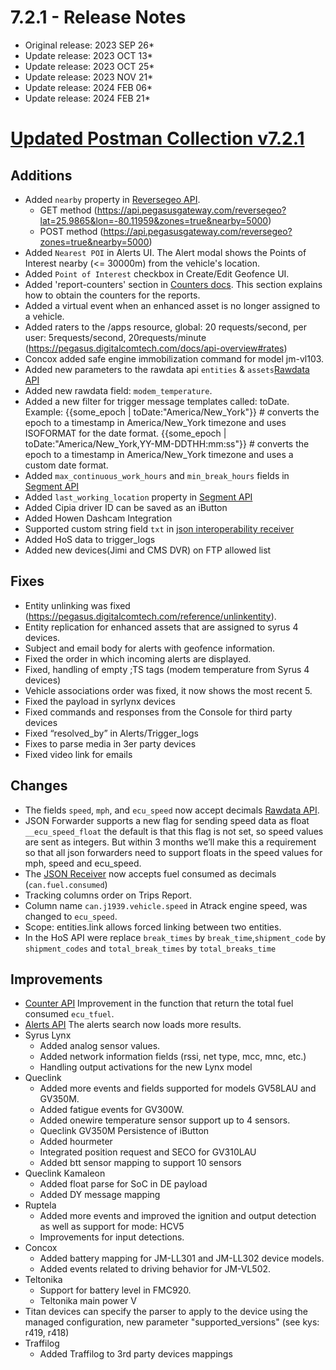 # 7.2.1 - Release Notes
* Original release: 2023 SEP 26*
* Update release: 2023 OCT 13*
* Update release: 2023 OCT 25*
* Update release: 2023 NOV 21*
* Update release: 2024 FEB 06*
* Update release: 2024 FEB 21*

# [Updated Postman Collection v7.2.1](https://documenter.getpostman.com/view/389172/2s935vnLvt)

## Additions
* Added `nearby` property in [Reversegeo API](https://pegasus.digitalcomtech.com/docs/reverse-geocoding).
   * GET method (https://api.pegasusgateway.com/reversegeo?lat=25.9865&lon=-80.11959&zones=true&nearby=5000)
   * POST method (https://api.pegasusgateway.com/reversegeo?zones=true&nearby=5000)
* Added `Nearest POI` in Alerts UI. The Alert modal shows the Points of Interest nearby (<= 30000m) from the vehicle's location.
* Added `Point of Interest` checkbox in Create/Edit Geofence UI.
* Added 'report-counters' section in [Counters docs](https://pegasus.digitalcomtech.com/docs/counters#report-counters). This section explains how to obtain the counters for the reports.
* Added a virtual event when an enhanced asset is no longer assigned to a vehicle.
* Added raters to the /apps resource, global: 20 requests/second, per user: 5requests/second, 20requests/minute (https://pegasus.digitalcomtech.com/docs/api-overview#rates)
* Concox added safe engine immobilization command for model jm-vl103.
* Added new parameters to the rawdata api `entities` & `assets`[Rawdata API](https://pegasus.digitalcomtech.com/docs/rawdata)
* Added new rawdata field: `modem_temperature`.
* Added a new filter for trigger message templates called: toDate.
    Example:
    {{some_epoch | toDate:"America/New_York"}} # converts the epoch to a timestamp in America/New_York timezone and uses ISOFORMAT for the date format.
    {{some_epoch | toDate:"America/New_York,YY-MM-DDTHH:mm:ss"}} # converts the epoch to a timestamp in America/New_York timezone and uses a custom date format.
* Added `max_continuous_work_hours` and `min_break_hours` fields in [Segment API](https://pegasus.digitalcomtech.com/docs/segments)
* Added `last_working_location` property in [Segment API](https://pegasus.digitalcomtech.com/docs/segments#hos-api)
* Added Cipia driver ID can be saved as an iButton
* Added Howen Dashcam Integration
* Supported custom string field `txt` in [json interoperability receiver](https://drive.google.com/file/d/1orqVToKIHM8_MMKsJHFCYoru8pvzPvq2/view)
* Added HoS data to trigger_logs
* Added new devices(Jimi and CMS DVR) on FTP allowed list


## Fixes
* Entity unlinking was fixed (https://pegasus.digitalcomtech.com/reference/unlinkentity).
* Entity replication for enhanced assets that are assigned to syrus 4 devices.
* Subject and email body for alerts with geofence information.
* Fixed the order in which incoming alerts are displayed.
* Fixed, handling of empty ;TS tags (modem temperature from Syrus 4 devices)
* Vehicle associations order was fixed, it now shows the most recent 5.
* Fixed the payload in syrlynx devices
* Fixed commands and responses from the Console for third party devices
* Fixed “resolved_by” in Alerts/Trigger_logs
* Fixes to parse media in 3er party devices
* Fixed video link for emails


## Changes
* The fields `speed`, `mph`, and `ecu_speed` now accept decimals [Rawdata API](https://pegasus.digitalcomtech.com/docs/master-fields-list).
* JSON Forwarder supports a new flag for sending speed data as float `__ecu_speed_float` the default is that this flag is not set, so speed values are sent as integers. But within 3 months we’ll make this a requirement so that all json forwarders need to support floats in the speed values for mph, speed and ecu_speed.
* The [JSON Receiver](https://docs.google.com/document/d/1u3-91odmcupsetTl-57Mp-mmBwQI6f0LPzxEWBG4dbQ/edit?usp=sharing) now accepts fuel consumed as decimals (`can.fuel.consumed`)
* Tracking columns order on Trips Report.
* Column name `can.j1939.vehicle.speed` in Atrack engine speed, was changed to `ecu_speed`.
* Scope: entities.link allows forced linking between two entities.
* In the HoS API were replace `break_times` by `break_time`,`shipment_code` by `shipment_codes` and `total_break_times` by `total_breaks_time`


## Improvements
* [Counter API](https://pegasus.digitalcomtech.com/docs/counters#report-counters) Improvement in the function that return the total fuel consumed `ecu_tfuel`.
* [Alerts API](https://documenter.getpostman.com/view/389172/2s935vnLvt#0e29290b-0109-40b3-8a37-153c69997078) The alerts search now loads more results.
* Syrus Lynx
   * Added analog sensor values.
   * Added network information fields (rssi, net type, mcc, mnc, etc.)
   * Handling output activations for the new Lynx model
* Queclink
   * Added more events and fields supported for models GV58LAU and GV350M.
   * Added fatigue events for GV300W.
   * Added onewire temperature sensor support up to 4 sensors.
   * Queclink GV350M Persistence of iButton
   * Added hourmeter
   * Integrated position request and SECO for GV310LAU
   * Added btt sensor mapping to support 10 sensors
* Queclink Kamaleon
	* Added float parse for SoC in DE payload
  	* Added DY message mapping
* Ruptela
   * Added more events and improved the ignition and output detection as well as support for mode: HCV5
   * Improvements for input detections.
* Concox
   * Added battery mapping for JM-LL301 and JM-LL302 device models.
   * Added events related to driving behavior for JM-VL502.
* Teltonika
   * Support for battery level in FMC920.
   * Teltonika main power V
* Titan devices can specify the parser to apply to the device using the managed configuration, new parameter "supported_versions" (see kys: r419, r418)
* Traffilog
   * Added Traffilog to 3rd party devices mappings







